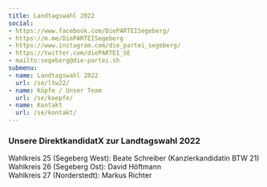 ```yaml
---
title: Landtagswahl 2022
social:
- https://www.facebook.com/DiePARTEISegeberg/
- https://m.me/DiePARTEISegeberg
- https://www.instagram.com/die_partei_segeberg/
- https://twitter.com/diePARTEI_SE
- mailto:segeberg@die-partei.sh
submenu:
- name: Landtagswahl 2022
  url: /se/ltw22/
- name: Köpfe / Unser Team
  url: /se/koepfe/
- name: Kontakt
  url: /se/kontakt/
---
```


### Unsere DirektkandidatX zur Landtagswahl 2022

Wahlkreis 25 (Segeberg West): Beate Schreiber (Kanzlerkandidatin BTW 21)  
Wahlkreis 26 (Segeberg Ost): David Höftmann  
Wahlkreis 27 (Norderstedt): Markus Richter

